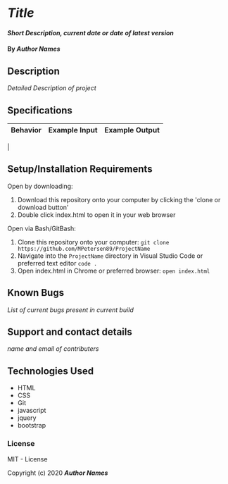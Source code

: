 # _Title_

#### _Short Description, current date or date of latest version_

#### By _**Author Names**_

## Description

_Detailed Description of project_

## Specifications

|   Behavior     |    Example Input      |      Example Output        |
|----------------|-----------------------|----------------------------|
|


## Setup/Installation Requirements

Open by downloading:
1. Download this repository onto your computer by clicking the 'clone or download button'
2. Double click index.html to open it in your web browser

Open via Bash/GitBash:
1. Clone this repository onto your computer:
`git clone https://github.com/MPetersen89/ProjectName`
2. Navigate into the `ProjectName` directory in Visual Studio Code or preferred text editor
`code .`
3. Open index.html in Chrome or preferred browser:
`open index.html`



## Known Bugs

_List of current bugs present in current build_

## Support and contact details

_name and email of contributers_

## Technologies Used

* HTML
* CSS
* Git
* javascript
* jquery
* bootstrap

### License

MIT - License

Copyright (c) 2020 **_Author Names_**
